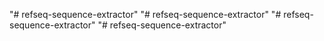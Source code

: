 "# refseq-sequence-extractor" 
"# refseq-sequence-extractor" 
"# refseq-sequence-extractor" 
"# refseq-sequence-extractor" 
